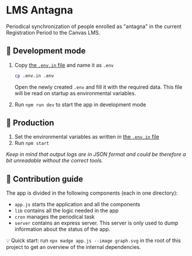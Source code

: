 # LMS Antagna

Periodical synchronization of people enrolled as "antagna" in the current Registration Period to the Canvas LMS.

## :wrench: Development mode

1.  Copy [the `.env.in` file][env-in] and name it as `.env`

    ```sh
    cp .env.in .env
    ```

    Open the newly created `.env` and fill it with the required data. This file will be read on startup as environmental variables.

2.  Run `npm run dev` to start the app in development mode

## :rocket: Production

1.  Set the environmental variables as written in [the `.env.in` file][env-in]
2.  Run `npm start`

_Keep in mind that output logs are in JSON format and could be therefore a bit unreadable without the correct tools._

## :rainbow: Contribution guide

The app is divided in the following components (each in one directory):

- `app.js` starts the application and all the components
- `lib` contains all the logic needed in the app
- `cron` manages the periodical task
- `server` contains an express server. This server is only used to dump information about the status of the app.

:bulb: Quick start: run `npx madge app.js --image graph.svg` in the root of this project to get an overview of the internal dependencies.

[env-in]: https://github.com/KTH/lms-antagna/blob/master/.env.in
